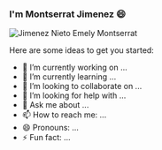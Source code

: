 ### I'm Montserrat Jimenez 😄 

<img src=https://github.com/EmelyMonserrat/EmelyMonserrat/assets/114194842/2d880402-d245-4f68-9862-45dafe02502c alt="Jimenez Nieto Emely Montserrat">



Here are some ideas to get you started:

- 🔭 I’m currently working on ...
- 🌱 I’m currently learning ...
- 👯 I’m looking to collaborate on ...
- 🤔 I’m looking for help with ...
- 💬 Ask me about ...
- 📫 How to reach me: ...
- 😄 Pronouns: ...
- ⚡ Fun fact: ...
